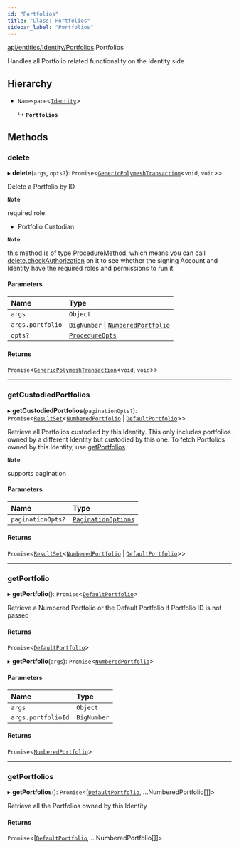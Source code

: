 ```yaml
---
id: "Portfolios"
title: "Class: Portfolios"
sidebar_label: "Portfolios"
---
```


[api/entities/Identity/Portfolios](../../../../../modules/API/Entities/Identity/Portfolios/Portfolios.md).Portfolios

Handles all Portfolio related functionality on the Identity side

## Hierarchy

- `Namespace`<[`Identity`](../Identity.md)\>

  ↳ **`Portfolios`**

## Methods

### delete

▸ **delete**(`args`, `opts?`): `Promise`<[`GenericPolymeshTransaction`](../../../../../modules/Types/Types.md#genericpolymeshtransaction)<`void`, `void`\>\>

Delete a Portfolio by ID

**`Note`**

required role:
  - Portfolio Custodian

**`Note`**

this method is of type [ProcedureMethod](../../../../../interfaces/Types/ProcedureMethod/ProcedureMethod.md), which means you can call [delete.checkAuthorization](../../../../../interfaces/Types/ProcedureMethod/ProcedureMethod.md#checkauthorization)
  on it to see whether the signing Account and Identity have the required roles and permissions to run it

#### Parameters

| Name | Type |
| :------ | :------ |
| `args` | `Object` |
| `args.portfolio` | `BigNumber` \| [`NumberedPortfolio`](../../NumberedPortfolio/NumberedPortfolio.md) |
| `opts?` | [`ProcedureOpts`](../../../../../interfaces/Types/ProcedureOpts/ProcedureOpts.md) |

#### Returns

`Promise`<[`GenericPolymeshTransaction`](../../../../../modules/Types/Types.md#genericpolymeshtransaction)<`void`, `void`\>\>

___

### getCustodiedPortfolios

▸ **getCustodiedPortfolios**(`paginationOpts?`): `Promise`<[`ResultSet`](../../../../../interfaces/Types/ResultSet/ResultSet.md)<[`NumberedPortfolio`](../../NumberedPortfolio/NumberedPortfolio.md) \| [`DefaultPortfolio`](../../DefaultPortfolio/DefaultPortfolio.md)\>\>

Retrieve all Portfolios custodied by this Identity.
  This only includes portfolios owned by a different Identity but custodied by this one.
  To fetch Portfolios owned by this Identity, use [getPortfolios](Portfolios.md#getportfolios)

**`Note`**

supports pagination

#### Parameters

| Name | Type |
| :------ | :------ |
| `paginationOpts?` | [`PaginationOptions`](../../../../../interfaces/Types/PaginationOptions/PaginationOptions.md) |

#### Returns

`Promise`<[`ResultSet`](../../../../../interfaces/Types/ResultSet/ResultSet.md)<[`NumberedPortfolio`](../../NumberedPortfolio/NumberedPortfolio.md) \| [`DefaultPortfolio`](../../DefaultPortfolio/DefaultPortfolio.md)\>\>

___

### getPortfolio

▸ **getPortfolio**(): `Promise`<[`DefaultPortfolio`](../../DefaultPortfolio/DefaultPortfolio.md)\>

Retrieve a Numbered Portfolio or the Default Portfolio if Portfolio ID is not passed

#### Returns

`Promise`<[`DefaultPortfolio`](../../DefaultPortfolio/DefaultPortfolio.md)\>

▸ **getPortfolio**(`args`): `Promise`<[`NumberedPortfolio`](../../NumberedPortfolio/NumberedPortfolio.md)\>

#### Parameters

| Name | Type |
| :------ | :------ |
| `args` | `Object` |
| `args.portfolioId` | `BigNumber` |

#### Returns

`Promise`<[`NumberedPortfolio`](../../NumberedPortfolio/NumberedPortfolio.md)\>

___

### getPortfolios

▸ **getPortfolios**(): `Promise`<[[`DefaultPortfolio`](../../DefaultPortfolio/DefaultPortfolio.md), ...NumberedPortfolio[]]\>

Retrieve all the Portfolios owned by this Identity

#### Returns

`Promise`<[[`DefaultPortfolio`](../../DefaultPortfolio/DefaultPortfolio.md), ...NumberedPortfolio[]]\>
